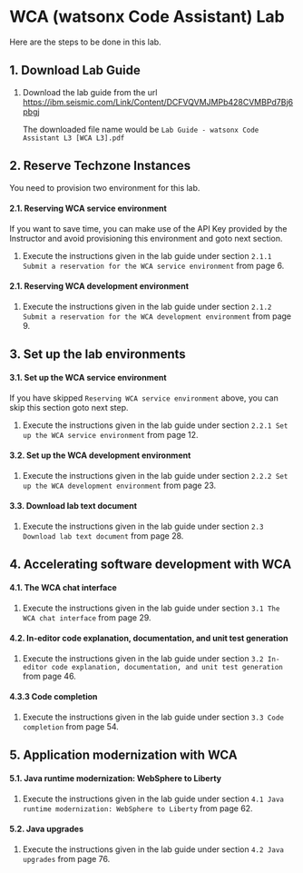 # WCA  (watsonx Code Assistant) Lab

Here are the steps to be done in this lab. 

## 1. Download Lab Guide

1. Download the lab guide from the url https://ibm.seismic.com/Link/Content/DCFVQVMJMPb428CVMBPd7Bj6pbgj

    The downloaded file name would be  `Lab Guide - watsonx Code Assistant L3 [WCA L3].pdf`

## 2. Reserve Techzone Instances

You need to provision two environment for this lab. 

#### 2.1. Reserving WCA service environment

If you want to save time, you can make use of the API Key provided by the Instructor and avoid provisioning this environment and goto next section.

1. Execute the instructions given in the lab guide under section `2.1.1 Submit a reservation for the WCA service environment` from page 6.

#### 2.1. Reserving WCA development environment

1. Execute the instructions given in the lab guide under section `2.1.2 Submit a reservation for the WCA development environment` from page 9.


## 3. Set up the lab environments

#### 3.1. Set up the WCA service environment

If you have skipped `Reserving WCA service environment` above, you can skip this section goto next step.

1. Execute the instructions given in the lab guide under section `2.2.1 Set up the WCA service environment` from page 12.

#### 3.2. Set up the WCA development environment

1. Execute the instructions given in the lab guide under section `2.2.2 Set up the WCA development environment` from page 23.

#### 3.3. Download lab text document

1. Execute the instructions given in the lab guide under section `2.3 Download lab text document` from page 28.


## 4. Accelerating software development with WCA

#### 4.1. The WCA chat interface

1. Execute the instructions given in the lab guide under section `3.1 The WCA chat interface` from page 29.

#### 4.2. In-editor code explanation, documentation, and unit test generation

1. Execute the instructions given in the lab guide under section `3.2 In-editor code explanation, documentation, and unit test generation` from page 46.

#### 4.3.3 Code completion

1. Execute the instructions given in the lab guide under section `3.3 Code completion` from page 54.


## 5. Application modernization with WCA

#### 5.1. Java runtime modernization: WebSphere to Liberty

1. Execute the instructions given in the lab guide under section `4.1 Java runtime modernization: WebSphere to Liberty` from page 62.

#### 5.2. Java upgrades

1. Execute the instructions given in the lab guide under section `4.2 Java upgrades` from page 76.


